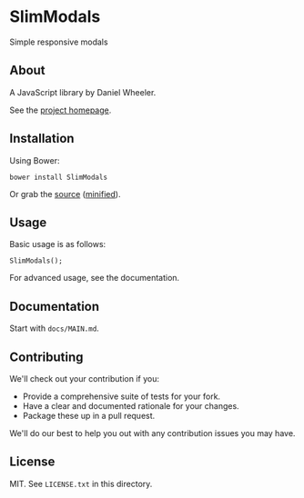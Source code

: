 # SlimModals

Simple responsive modals

## About

A JavaScript library by Daniel Wheeler.

See the [project homepage](http://danielwheeler1987.github.io/SlimModals).

## Installation

Using Bower:

    bower install SlimModals

Or grab the [source](https://github.com/danielwheeler1987/SlimModals/dist/SlimModals.js) ([minified](https://github.com/danielwheeler1987/SlimModals/dist/SlimModals.min.js)).

## Usage

Basic usage is as follows:

    SlimModals();

For advanced usage, see the documentation.

## Documentation

Start with `docs/MAIN.md`.

## Contributing

We'll check out your contribution if you:

* Provide a comprehensive suite of tests for your fork.
* Have a clear and documented rationale for your changes.
* Package these up in a pull request.

We'll do our best to help you out with any contribution issues you may have.

## License

MIT. See `LICENSE.txt` in this directory.
